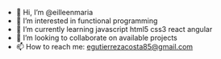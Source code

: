 - 👋 Hi, I’m @eilleenmaria
- 👀 I’m interested in functional programming
- 🌱 I’m currently learning javascript html5 css3 react angular
- 💞️ I’m looking to collaborate on available projects
- 📫 How to reach me: egutierrezacosta85@gmail.com

<!---
eilleenmaria/eilleenmaria is a ✨ special ✨ repository because its `README.md` (this file) appears on your GitHub profile.
You can click the Preview link to take a look at your changes.
--->

